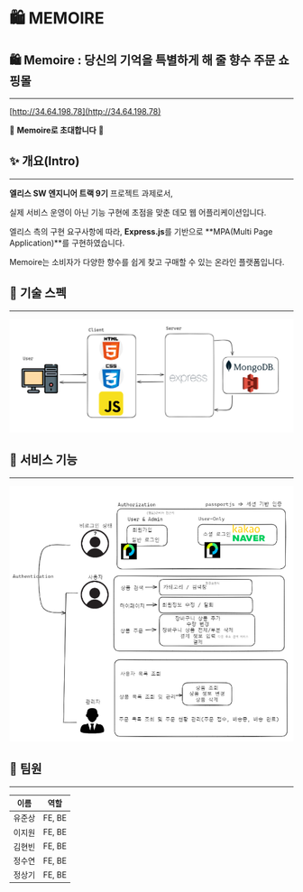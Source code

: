 # 🛍️ MEMOIRE

## 🛍️ Memoire : 당신의 기억을 특별하게 해 줄 향수 주문 쇼핑몰

---

[http://34.64.198.78](http://34.64.198.78)

💐 **Memoire로 초대합니다** 💐

## ✨ 개요(Intro)

---

**엘리스 SW 엔지니어 트랙 9기** 프로젝트 과제로서,

실제 서비스 운영이 아닌 기능 구현에 초점을 맞춘 데모 웹 어플리케이션입니다.

엘리스 측의 구현 요구사항에 따라, **Express.js**를 기반으로 **MPA(Multi Page Application)**를 구현하였습니다.

Memoire는 소비자가 다양한 향수를 쉽게 찾고 구매할 수 있는 온라인 플랫폼입니다.

## 🔧 기술 스펙

---

![Untitled](spec-for-readme.png)

## **📝** 서비스 기능

---

![Untitled](service-for-readme.png)

## 👥 팀원

---

| 이름   | 역할   |
| ------ | ------ |
| 유준상 | FE, BE |
| 이지원 | FE, BE |
| 김현빈 | FE, BE |
| 정수연 | FE, BE |
| 정상기 | FE, BE |
